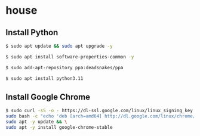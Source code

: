 # house

## **Install Python**

```sh
$ sudo apt update && sudo apt upgrade -y
```

```sh
$ sudo apt install software-properties-common -y
```

```sh
$ sudo add-apt-repository ppa:deadsnakes/ppa
```

```sh
$ sudo apt install python3.11
```

## **Install Google Chrome**

```sh
$ sudo curl -sS -o - https://dl-ssl.google.com/linux/linux_signing_key.pub | apt-key add && \
sudo bash -c "echo 'deb [arch=amd64] http://dl.google.com/linux/chrome/deb/ stable main' >> /etc/apt/sources.list.d/google-chrome.list" && \
sudo apt -y update && \
sudo apt -y install google-chrome-stable
```